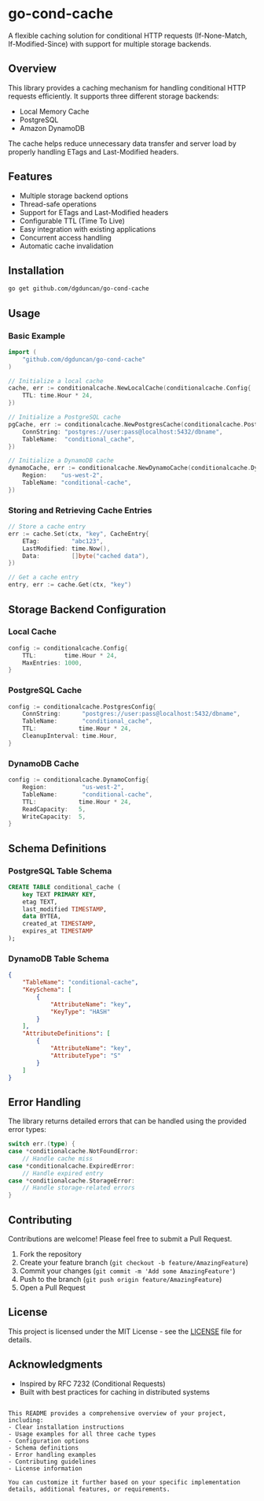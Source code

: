 # go-cond-cache

A flexible caching solution for conditional HTTP requests (If-None-Match, If-Modified-Since) with support for multiple storage backends.

## Overview

This library provides a caching mechanism for handling conditional HTTP requests efficiently. It supports three different storage backends:
- Local Memory Cache
- PostgreSQL
- Amazon DynamoDB

The cache helps reduce unnecessary data transfer and server load by properly handling ETags and Last-Modified headers.

## Features

- Multiple storage backend options
- Thread-safe operations
- Support for ETags and Last-Modified headers
- Configurable TTL (Time To Live)
- Easy integration with existing applications
- Concurrent access handling
- Automatic cache invalidation

## Installation

```bash
go get github.com/dgduncan/go-cond-cache
```

## Usage

### Basic Example

```go
import (
    "github.com/dgduncan/go-cond-cache"
)

// Initialize a local cache
cache, err := conditionalcache.NewLocalCache(conditionalcache.Config{
    TTL: time.Hour * 24,
})

// Initialize a PostgreSQL cache
pgCache, err := conditionalcache.NewPostgresCache(conditionalcache.PostgresConfig{
    ConnString: "postgres://user:pass@localhost:5432/dbname",
    TableName:  "conditional_cache",
})

// Initialize a DynamoDB cache
dynamoCache, err := conditionalcache.NewDynamoCache(conditionalcache.DynamoConfig{
    Region:    "us-west-2",
    TableName: "conditional-cache",
})
```

### Storing and Retrieving Cache Entries

```go
// Store a cache entry
err := cache.Set(ctx, "key", CacheEntry{
    ETag:         "abc123",
    LastModified: time.Now(),
    Data:         []byte("cached data"),
})

// Get a cache entry
entry, err := cache.Get(ctx, "key")
```

## Storage Backend Configuration

### Local Cache

```go
config := conditionalcache.Config{
    TTL:        time.Hour * 24,
    MaxEntries: 1000,
}
```

### PostgreSQL Cache

```go
config := conditionalcache.PostgresConfig{
    ConnString:      "postgres://user:pass@localhost:5432/dbname",
    TableName:       "conditional_cache",
    TTL:            time.Hour * 24,
    CleanupInterval: time.Hour,
}
```

### DynamoDB Cache

```go
config := conditionalcache.DynamoConfig{
    Region:          "us-west-2",
    TableName:       "conditional-cache",
    TTL:            time.Hour * 24,
    ReadCapacity:   5,
    WriteCapacity:  5,
}
```

## Schema Definitions

### PostgreSQL Table Schema

```sql
CREATE TABLE conditional_cache (
    key TEXT PRIMARY KEY,
    etag TEXT,
    last_modified TIMESTAMP,
    data BYTEA,
    created_at TIMESTAMP,
    expires_at TIMESTAMP
);
```

### DynamoDB Table Schema

```json
{
    "TableName": "conditional-cache",
    "KeySchema": [
        {
            "AttributeName": "key",
            "KeyType": "HASH"
        }
    ],
    "AttributeDefinitions": [
        {
            "AttributeName": "key",
            "AttributeType": "S"
        }
    ]
}
```

## Error Handling

The library returns detailed errors that can be handled using the provided error types:

```go
switch err.(type) {
case *conditionalcache.NotFoundError:
    // Handle cache miss
case *conditionalcache.ExpiredError:
    // Handle expired entry
case *conditionalcache.StorageError:
    // Handle storage-related errors
}
```

## Contributing

Contributions are welcome! Please feel free to submit a Pull Request.

1. Fork the repository
2. Create your feature branch (`git checkout -b feature/AmazingFeature`)
3. Commit your changes (`git commit -m 'Add some AmazingFeature'`)
4. Push to the branch (`git push origin feature/AmazingFeature`)
5. Open a Pull Request

## License

This project is licensed under the MIT License - see the [LICENSE](LICENSE) file for details.

## Acknowledgments

- Inspired by RFC 7232 (Conditional Requests)
- Built with best practices for caching in distributed systems
```

This README provides a comprehensive overview of your project, including:
- Clear installation instructions
- Usage examples for all three cache types
- Configuration options
- Schema definitions
- Error handling examples
- Contributing guidelines
- License information

You can customize it further based on your specific implementation details, additional features, or requirements.
